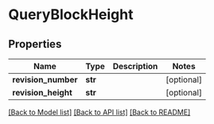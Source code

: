 # QueryBlockHeight

## Properties
Name | Type | Description | Notes
------------ | ------------- | ------------- | -------------
**revision_number** | **str** |  | [optional] 
**revision_height** | **str** |  | [optional] 

[[Back to Model list]](../README.md#documentation-for-models) [[Back to API list]](../README.md#documentation-for-api-endpoints) [[Back to README]](../README.md)

